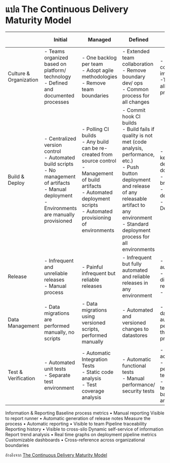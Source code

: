 # แปล The Continuous Delivery Maturity Model

|                        | Initial                                                                                                                                                            | Managed                                                                                                                                                                                       | Defined                                                                                                                                                                                                                                            | Quantitatively Managed                                                                                                                                            | Optimizing                                                                                 |
| ---------------------- | ------------------------------------------------------------------------------------------------------------------------------------------------------------------ | --------------------------------------------------------------------------------------------------------------------------------------------------------------------------------------------- | -------------------------------------------------------------------------------------------------------------------------------------------------------------------------------------------------------------------------------------------------- | ----------------------------------------------------------------------------------------------------------------------------------------------------------------- | ------------------------------------------------------------------------------------------ |
| Culture & Organization | - Teams organized based on platform/ technology<br/>- Defined and documented processes                                                                             | - One backlog per team <br/>- Adopt agile methodologies <br/>- Remove team boundaries                                                                                                         | - Extended team collaboration <br/>- Remove boundary dev/ ops<br/>- Common process for all changes                                                                                                                                                 | - Cross-team continuous improvement <br/>-Teams responsible all the way to production                                                                             | - Cross functional teams                                                                   |
| Build & Deploy         | - Centralized version control <br/>- Automated build scripts<br/>- No management of artifacts <br/>- Manual deployment<br/>- Environments are manually provisioned | - Polling CI builds<br/>- Any build can be re-created from source control<br/>- Management of build artifacts<br/>- Automated deployment scripts<br/>- Automated provisioning of environments | - Commit hook Cl builds<br/>- Build fails if quality is not met (code analysis, performance, etc.) <br/>- Push button deployment and release of any releasable artifact to any environment <br/>- Standard deployment process for all environments | - Team priorities keeping codebase deployable over doing new work <br/>- Builds are not left broken <br/>- Orchestrated deployments <br/>- Blue Green Deployments | - Zero touch Continuous Deployments                                                        |
| Release                | - Infrequent and unreliable releases <br/>- Manual process                                                                                                         | - Painful infrequent but reliable releases                                                                                                                                                    | - Infrequent but fully automated and reliable releases in any environment                                                                                                                                                                          | - Frequent fully automated releases <br/>- Deployment disconnected from release <br/>- Canary releases                                                            | - No rollbacks, always roll forward                                                        |
| Data Management        | - Data migrations are performed manually, no scripts                                                                                                               | - Data migrations using versioned scripts, performed manually                                                                                                                                 | - Automated and versioned changes to datastores                                                                                                                                                                                                    | - Changes to datastores automatically performed as part of the deployment process                                                                                 | - Automatic datastore changes and rollbacks tested with every deployment                   |
| Test & Verification    | - Automated unit tests <br/>- Separate test environment                                                                                                            | - Automatic Integration Tests <br/>- Static code analysis <br/>- Test coverage analysis                                                                                                       | - Automatic functional tests <br/>- Manual performance/ security tests                                                                                                                                                                             | - Fully automatic acceptance tests <br/>- Automatic performance/security tests <br/>- Manual exploratory testing based on risk based testing analysis             | - Verify expected business value <br/>- Defects found and fixed immediately (roll forward) |

Information & Reporting
Baseline process metrics • Manual reporting Visible to report runner
• Automatic generation of release notes
Measure the
process • Automatic reporting • Visible to team
Pipeline traceability Reporting history
• Visible to cross-silo
Dynamic self-service of information
Report trend analysis
• Real time graphs on deployment pipeline metrics
Customizable dashboards • Cross-reference across
organizational boundaries

อ้างอิงจาก [The Continuous Delivery Maturity Model](https://tech.aabouzaid.com/2016/01/continuous-delivery-and-maturity-model.html)

